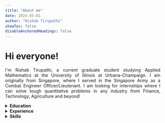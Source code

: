 ```yaml
---
title: "About me"
date: 2024-05-01
author: "Rishab Tirupathi"
showToc: false
disableAnchoredHeadings: false
---
```

# Hi everyone!

<p align="justify"> 
I'm Rishab Tirupathi, a current graduate student studying Applied Mathematics at the University of Illinois at Urbana-Champaign. I am originally from Singapore, where I served in the Singapore Army as a Combat Engineer Officer/Lieutenant. I am looking for internships where I can solve tough quantitative problems in any industry from Finance, Technology, Agriculture and beyond! 
</p>

<details>
<summary><strong>Education</strong></summary>

- **MS in Applied Mathematics** @ [_University of Illinois at Urbana-Champaign_](https://illinois.edu/)
  - Concentration in Algorithms and Optimization, GPA: 3.79/4.00
  - Expected December 2025
- **BS in Applied Mathematics and Statistics** @ _University of Illinois at Urbana-Champaign_
  - Graduated with a double major in December 2023
  - Highest Distinction for both majors, GPA: 3.81/4.00
- Coursework for [Mathematics](https://rishab-t0910.github.io/website/courses/math) and [Statistics](https://rishab-t0910.github.io/website/courses/stats)
</details>

<details>
<summary><strong>Experience</strong></summary>

- **Graduate Quantitative Risk Management Intern** @ _Freddie Mac_, May 2025 to Present

- **Statistics Course Assistant** @ _UIUC Statistics Department_, January 2025 to Present
    <!-- - STAT 432: Basics of Statistical Learning (SP 25) -->

- **Graduate Researcher** @ _UIUC_, August 2024 to Present

- **Mathematics Graduate Teaching Assistant** @ _UIUC Mathematics Department_, August 2024 to Present
    <!-- - MATH 231: Calculus 2 (SP 25)
    - MATH 220: Calculus (FA 24)
        - Ranked as Excellent -->
	
- **Data Analyst Intern** @ _AGCO Corporation_, May 2024 to August 2024

- **Machine Learning Intern** @ _FrostDefense Envirotech_, January to May 2024

- **Analytics Intern** @ _Chicago Blackhawks_, June to August 2023

- **Platoon Commander** @ _Singapore Armed Forces_, June 2018 to July 2020
</details>

<details>
<summary><strong>Skills</strong></summary>

#### Programming Languages
<div>

<style>
    #skills-grid {
        display: grid;
        grid-template-columns: repeat(auto-fill, minmax(100px, 1fr));
        grid-gap: 5px;
    }

    #skills-grid > div {
        padding: .5em;
        text-align: center;
        align-items: center;
        justify-content: space-between;
    }

    #skills-grid > div > img {
        display: block;
        margin-left: auto;
        margin-right: auto;
        width: 95%;
        height: 60%;
    }
</style>

<div id="skills-grid">
    <div>
        <img class="logo" src="skills/Git.png" alt="Git">
        <div class="title">Git</div>
    </div>
    <div>
        <img class="logo" src="skills/Python.png" alt="Python">
        <div class="title">Python</div>
    </div>
    <div>
        <img class="logo" src="skills/R.png" alt="R">
        <div class="title">R</div>
    </div>
    <div>
        <img class="logo" src="skills/SQL.png" alt="SQL">
        <div class="title">SQL</div>
    </div>
</div>
</div>

#### Software
<div>

<style>
    #skills-grid {
        display: grid;
        grid-template-columns: repeat(auto-fill, minmax(100px, 1fr));
        grid-gap: 5px;
    }

    #skills-grid > div {
        padding: .5em;
        text-align: center;
        align-items: center;
        justify-content: center;
    }

    #skills-grid > div > img {
        display: block;
        margin-left: auto;
        margin-right: auto;
        width: 85%;
    }
</style>

<div id="skills-grid">
    <div>
        <img class="logo" src="skills/DBT.png" alt="DBT">
        <div class="title">DBT</div>
    </div>
    <div>
        <img class="logo" src="skills/Excel.png" alt="Excel">
        <div class="title">Excel</div>
    </div>
    <div>
        <img class="logo" src="skills/Snowflake.png" alt="Snowflake">
        <div class="title">Snowflake</div>
    </div>
    <div>
        <img class="logo" src="skills/Tableau.png" alt="Tableau">
        <div class="title">Tableau</div>
    </div>
</div>
</div>

#### Python Libraries
<div>

<style>
    #skills-grid {
        display: grid;
        grid-template-columns: repeat(auto-fill, minmax(100px, 1fr));
        grid-gap: 5px;
    }

    #skills-grid > div {
        padding: .5em;
        text-align: center;
        align-items: center;
        justify-content: center;
    }

    #skills-grid > div > img {
        display: block;
        margin-left: auto;
        margin-right: auto;
        width: 85%;
    }
</style>

<div id="skills-grid">
    <div>
        <img class="logo" src="skills/Keras.png" alt="Keras">
        <div class="title">Keras</div>
    </div>
    <div>
        <img class="logo" src="skills/Matplotlib.png" alt="Matplotlib">
        <div class="title">Matplotlib</div>
    </div>
    <div>
        <img class="logo" src="skills/Numpy.png" alt="Numpy">
        <div class="title">Numpy</div>
    </div>
    <div>
        <img class="logo" src="skills/Pandas.png" alt="Pandas.png">
        <div class="title">Pandas</div>
    </div>
    <div>
        <img class="logo" src="skills/ScikitLearn.png" alt="ScikitLearn">
        <div class="title">ScikitLearn</div>
    </div>
    <div>
        <img class="logo" src="skills/Scipy.png" alt="Scipy">
        <div class="title">Scipy</div>
    </div>
    <div>
        <img class="logo" src="skills/Seaborn.png" alt="Seaborn">
        <div class="title">Seaborn</div>
    </div>
    <div>
        <img class="logo" src="skills/statsmodel.svg" alt="Statsmodels">
        <div class="title">Statsmodel</div>
    </div>
    <div>
        <img class="logo" src="skills/Tensorflow.png" alt="Tensorflow">
        <div class="title">Tensorflow</div>
    </div>
</div>
</div>

#### R Libraries
<div>

<style>
    #skills-grid {
        display: grid;
        grid-template-columns: repeat(auto-fill, minmax(100px, 1fr));
        grid-gap: 5px;
    }

    #skills-grid > div {
        padding: .5em;
        text-align: center;
        align-items: center;
        justify-content: center;
    }

    #skills-grid > div > img {
        display: block;
        margin-left: auto;
        margin-right: auto;
        width: 85%;
    }
</style>

<div id="skills-grid">
    <div>
        <img class="logo" src="skills/dplyr.png" alt="dplyr">
        <div class="title">dplyr</div>
    </div>
    <div>
        <img class="logo" src="skills/ggplot2.png" alt="ggplot2">
        <div class="title">ggplot2</div>
    </div>
    <div>
        <img class="logo" src="skills/tidyverse.png" alt="tidyverse.png">
        <div class="title">tidyverse</div>
    </div>
    <div>
        <img class="logo" src="skills/tsa.png" alt="tsa">
        <div class="title">tsa</div>
    </div>
</div>
</div>
</details>